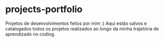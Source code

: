 # projects-portfolio
Projetos de desenvolvimentos feitos por mim :)
Aqui estão salvos e catalogados todos os projetos realizados ao longo da minha trajetória de aprendizado no coding.
